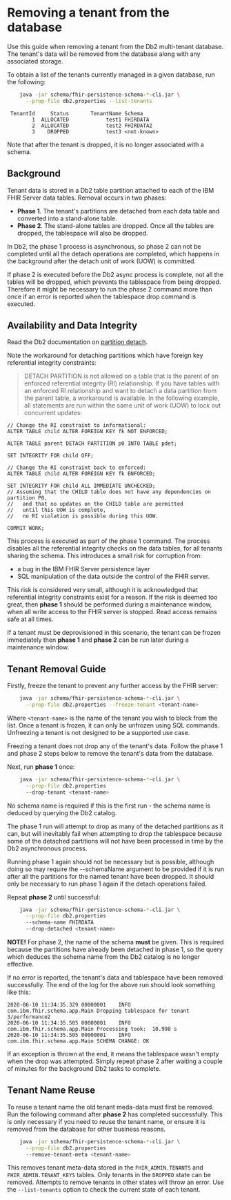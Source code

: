 # Removing a tenant from the database

Use this guide when removing a tenant from the Db2 multi-tenant database. The tenant's data will be removed from the database along with any associated storage.

To obtain a list of the tenants currently managed in a given database, run the following:

```sh
    java -jar schema/fhir-persistence-schema-*-cli.jar \
      --prop-file db2.properties --list-tenants
```

```
 TenantId     Status       TenantName Schema
        1  ALLOCATED            test1 FHIRDATA
        2  ALLOCATED            test2 FHIRDATA2
        3    DROPPED            test3 <not-known>
```

Note that after the tenant is dropped, it is no longer associated with a schema.

## Background

Tenant data is stored in a Db2 table partition attached to each of the IBM FHIR Server data tables. Removal occurs in two phases:

- **Phase 1**. The tenant's partitions are detached from each data table and converted into a stand-alone table.
- **Phase 2**. The stand-alone tables are dropped. Once all the tables are dropped, the tablespace will also be dropped.

In Db2, the phase 1 process is asynchronous, so phase 2 can not be completed until all the detach operations are completed, which happens in the background after the detach unit of work (UOW) is committed.

If phase 2 is executed before the Db2 async process is complete, not all the tables will be dropped, which prevents the tablespace from being dropped. Therefore it might be necessary to run the phase 2 command more than once if an error is reported when the tablespace drop command is executed.

## Availability and Data Integrity

Read the Db2 documentation on [partition detach](https://www.ibm.com/support/knowledgecenter/SSEPGG_11.5.0/com.ibm.db2.luw.admin.partition.doc/doc/t0021576.html).

Note the workaround for detaching partitions which have foreign key referential integrity constraints:

> DETACH PARTITION is not allowed on a table that is the parent of an enforced referential integrity (RI) relationship. If you have tables with an enforced RI relationship and want to detach a data partition from the parent table, a workaround is available. In the following example, all statements are run within the same unit of work (UOW) to lock out concurrent updates:

```
// Change the RI constraint to informational:
ALTER TABLE child ALTER FOREIGN KEY fk NOT ENFORCED;

ALTER TABLE parent DETACH PARTITION p0 INTO TABLE pdet;

SET INTEGRITY FOR child OFF;

// Change the RI constraint back to enforced:
ALTER TABLE child ALTER FOREIGN KEY fk ENFORCED;

SET INTEGRITY FOR child ALL IMMEDIATE UNCHECKED;
// Assuming that the CHILD table does not have any dependencies on partition P0,
//   and that no updates on the CHILD table are permitted
//   until this UOW is complete,
//   no RI violation is possible during this UOW.

COMMIT WORK;
```

This process is executed as part of the phase 1 command. The process disables all the referential integrity checks on the data tables, for all tenants sharing the schema. This introduces a small risk for corruption from:

* a bug in the IBM FHIR Server persistence layer
* SQL manipulation of the data outside the control of the FHIR server.

This risk is considered very small, although it is acknowledged that referential integrity constraints exist for a reason. If the risk is deemed too great, then **phase 1** should be performed during a maintenance window, when all write access to the FHIR server is stopped. Read access remains safe at all times.

If a tenant must be deprovisioned in this scenario, the tenant can be frozen immediately then **phase 1** and **phase 2** can be run later during a maintenance window. 

## Tenant Removal Guide

Firstly, freeze the tenant to prevent any further access by the FHIR server:

```sh
    java -jar schema/fhir-persistence-schema-*-cli.jar \
      --prop-file db2.properties --freeze-tenant <tenant-name>
```

Where `<tenant-name>` is the name of the tenant you wish to block from the list. Once a tenant is frozen, it can only be unfrozen using SQL commands. Unfreezing a tenant is not designed to be a supported use case.

Freezing a tenant does not drop any of the tenant's data. Follow the phase 1 and phase 2 steps below to remove the tenant's data from the database.

Next, run **phase 1** once:

```sh
    java -jar schema/fhir-persistence-schema-*-cli.jar \
      --prop-file db2.properties
      --drop-tenant <tenant-name>
```

No schema name is required if this is the first run - the schema name is deduced by querying the Db2 catalog.

The phase 1 run will attempt to drop as many of the detached partitions as it can, but will inevitably fail when attempting to drop the tablespace because some of the detached partitions will not have been processed in time by the Db2 asynchronous process.

Running phase 1 again should not be necessary but is possible, although doing so may require the --schemaName argument to be provided if it is run after all the partitions for the named tenant have been dropped. It should only be necessary to run phase 1 again if the detach operations failed.


Repeat **phase 2** until successful:

```sh
    java -jar schema/fhir-persistence-schema-*-cli.jar \
      --prop-file db2.properties
      --schema-name FHIRDATA
      --drop-detached <tenant-name>
```

**NOTE!** For phase 2, the name of the schema **must** be given. This is required because the partitions have already been detached in phase 1, so the query which deduces the schema name from the Db2 catalog is no longer effective.

If no error is reported, the tenant's data and tablespace have been removed successfully. The end of the log for the above run should look something like this:

```
2020-06-10 11:34:35.329 00000001    INFO   com.ibm.fhir.schema.app.Main Dropping tablespace for tenant 3/performance2
2020-06-10 11:34:35.505 00000001    INFO   com.ibm.fhir.schema.app.Main Processing took:  10.998 s
2020-06-10 11:34:35.505 00000001    INFO   com.ibm.fhir.schema.app.Main SCHEMA CHANGE: OK
```

If an exception is thrown at the end, it means the tablespace wasn't empty when the drop was attempted. Simply repeat phase 2 after waiting a couple of minutes for the background Db2 tasks to complete.


## Tenant Name Reuse

To reuse a tenant name the old tenant meda-data must first be removed. Run the following command after **phase 2** has completed successfully. This is only necessary if you need to reuse the tenant name, or ensure it is removed from the database for other business reasons.

```sh
    java -jar schema/fhir-persistence-schema-*-cli.jar \
      --prop-file db2.properties
      --remove-tenant-meta <tenant-name>
```

This removes tenant meta-data stored in the `FHIR_ADMIN.TENANTS` and `FHIR_ADMIN.TENANT_KEYS` tables. Only tenants in the `DROPPED` state can be removed. Attempts to remove tenants in other states will throw an error. Use the `--list-tenants` option to check the current state of each tenant.